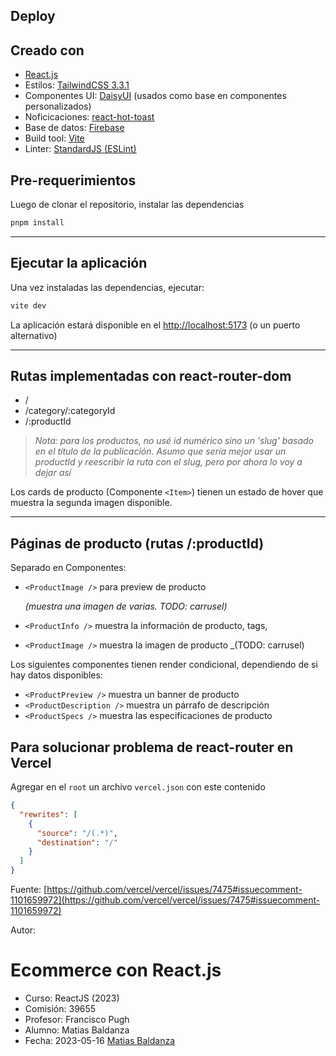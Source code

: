 

## Deploy

## Creado con

- [React.js](https://react.dev/)
- Estilos: [TailwindCSS 3.3.1](https://tailwindcss.com/docs/installation)
- Componentes UI: [DaisyUI](https://daisyui.com/docs/install/) (usados como base en componentes personalizados)
- Noficicaciones: [react-hot-toast](https://react-hot-toast.com/)
- Base de datos: [Firebase](https://firebase.google.com/)
- Build tool: [Vite](https://vitejs.dev/)
- Linter: [StandardJS (ESLint)](https://standardjs.com/)

## Pre-requerimientos

Luego de clonar el repositorio, instalar las dependencias

```bash
pnpm install
```

<hr />

## Ejecutar la aplicación

Una vez instaladas las dependencias, ejecutar:

```bash
vite dev
```

La aplicación estará disponible en el [http://localhost:5173](http://localhost:5173) (o un puerto alternativo)

<hr />

## Rutas implementadas con react-router-dom

- /
- /category/:categoryId
- /:productId <br />

> _Nota: para los productos, no usé id numérico sino un 'slug' basado en el título de la publicación. Asumo que sería mejor usar un productId y reescribir la ruta con el slug, pero por ahora lo voy a dejar así_

Los cards de producto (Componente `<Item>`) tienen un estado de hover que muestra la segunda imagen disponible.

<hr />

## Páginas de producto (rutas /:productId)

Separado en Componentes:

- `<ProductImage />` para preview de producto

  _(muestra una imagen de varias. TODO: carrusel)_

- `<ProductInfo />` muestra la información de producto, tags,
- `<ProductImage />` muestra la imagen de producto \_(TODO: carrusel)

Los siguientes componentes tienen render condicional, dependiendo de si hay datos disponibles:

- `<ProductPreview />` muestra un banner de producto
- `<ProductDescription />` muestra un párrafo de descripción
- `<ProductSpecs />` muestra las especificaciones de producto

## Para solucionar problema de react-router en Vercel

Agregar en el `root` un archivo `vercel.json` con este contenido

```json
{
  "rewrites": [
    {
      "source": "/(.*)",
      "destination": "/"
    }
  ]
}
```

Fuente: [https://github.com/vercel/vercel/issues/7475#issuecomment-1101659972](https://github.com/vercel/vercel/issues/7475#issuecomment-1101659972)

Autor:
# Ecommerce con React.js

- Curso: ReactJS (2023)
- Comisión: 39655
- Profesor: Francisco Pugh
- Alumno: Matias Baldanza
- Fecha: 2023-05-16
[Matias Baldanza](https://github.com/matiasbaldanza)
